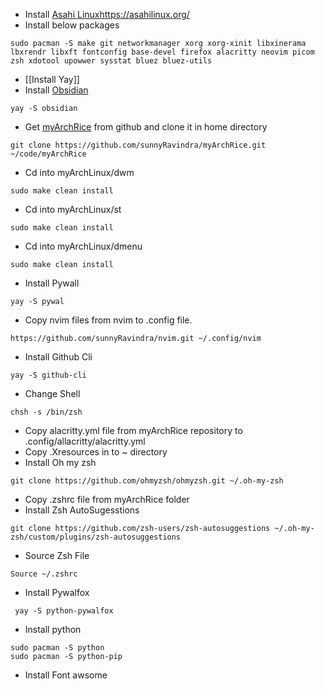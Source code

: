 - Install [Asahi Linux]()https://asahilinux.org/
- Install below packages 
```
sudo pacman -S make git networkmanager xorg xorg-xinit libxinerama lbxrendr libxft fontconfig base-devel firefox alacritty neovim picom zsh xdotool upowwer sysstat bluez bluez-utils
```
- [[Install Yay]]
- Install [Obsidian](https://obsidian.md/)
```
yay -S obsidian
```
- Get [myArchRice](https://asahilinux.org/) from github and clone it in home directory
```
git clone https://github.com/sunnyRavindra/myArchRice.git ~/code/myArchRice
```
- Cd into myArchLinux/dwm 
```
sudo make clean install
```
- Cd into myArchLinux/st 
```
sudo make clean install
```
- Cd into myArchLinux/dmenu
```
sudo make clean install
```
- Install Pywall
```
yay -S pywal
```
- Copy nvim files from nvim to .config file.
```
https://github.com/sunnyRavindra/nvim.git ~/.config/nvim
```
- Install Github Cli
```
yay -S github-cli
```
- Change Shell
```
chsh -s /bin/zsh
```
- Copy alacritty.yml file from myArchRice repository to .config/allacritty/alacritty.yml
- Copy .Xresources in to ~ directory 
- Install Oh my zsh
```
git clone https://github.com/ohmyzsh/ohmyzsh.git ~/.oh-my-zsh
```
- Copy .zshrc file from myArchRice folder
- Install Zsh AutoSugesstions 
```
git clone https://github.com/zsh-users/zsh-autosuggestions ~/.oh-my-zsh/custom/plugins/zsh-autosuggestions
```
- Source Zsh File 
```
Source ~/.zshrc
```
- Install Pywalfox
```
 yay -S python-pywalfox
```
- Install python 
```
sudo pacman -S python
sudo pacman -S python-pip
```
- Install Font awsome
